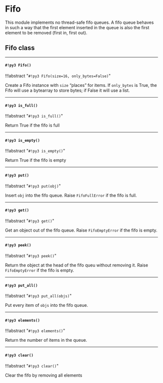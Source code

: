 # Fifo

This module implements no thread-safe fifo queues.
A fifo queue behaves in such a way that the first element inserted in the queue is also the first element to be removed (first in, first out).

## Fifo class


---
#### `#!py3 Fifo()`

!!!abstract "`#!py3 Fifo(size=16, only_bytes=False)`"

Create a Fifo instance with ```size``` “places” for items.
If ```only_bytes``` is True, the Fifo will use a bytearray to store bytes; if False it will use a list.


---
#### `#!py3 is_full()`

!!!abstract "`#!py3 is_full()`"

Return True if the fifo is full


---
#### `#!py3 is_empty()`

!!!abstract "`#!py3 is_empty()`"

Return True if the fifo is empty


---
#### `#!py3 put()`

!!!abstract "`#!py3 put(obj)`"

Insert ```obj``` into the fifo queue. Raise ```FifoFullError``` if the fifo is full.


---
#### `#!py3 get()`

!!!abstract "`#!py3 get()`"

Get an object out of the fifo queue. Raise ```FifoEmptyError``` if the fifo is empty.


---
#### `#!py3 peek()`

!!!abstract "`#!py3 peek()`"

Return the object at the head of the fifo queu without removing it. Raise ```FifoEmptyError``` if the fifo is empty.


---
#### `#!py3 put_all()`

!!!abstract "`#!py3 put_all(objs)`"

Put every item of ```objs``` into the fifo queue.


---
#### `#!py3 elements()`

!!!abstract "`#!py3 elements()`"

Return the number of items in the queue.


---
#### `#!py3 clear()`

!!!abstract "`#!py3 clear()`"

Clear the fifo by removing all elements
